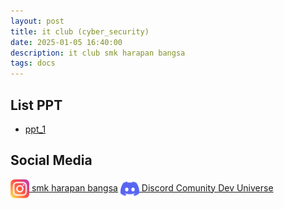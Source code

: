 ```yaml
---
layout: post
title: it club (cyber_security)
date: 2025-01-05 16:40:00
description: it club smk harapan bangsa
tags: docs
---
```


## List PPT
 - [ppt_1](https://docs.google.com/presentation/d/13QV2IOHvIqefGIntMF5zxw7y4IYnGKzb0WKrQ3r5xgY/edit?usp=sharing)

## Social Media

<!-- <a href="https://www.instagram.com/smk_harapanbangsa/" class="d-flex align-items-center m-2">
    {% include figure.html path="assets/img/posts/instagram.png" width="30" height="30" zoomable=true %}
    <span class="text-center ms-2">smk harapan bangsa</span>
</a>
<a href="https://s.id/dev-universe" class="d-flex align-items-center m-2">
    {% include figure.html path="assets/img/posts/discord.png" width="30" height="30" zoomable=true %}
    <span class="text-center ms-2">Discord Comunity Dev Universe</span>
</a> -->

[<img src="assets/img/posts/instagram.png" width="30" align="center"/> smk harapan bangsa](https://www.instagram.com/smk_harapanbangsa/)
[<img src="assets/img/posts/discord.png" width="30" align="center"/> Discord Comunity Dev Universe](https://s.id/dev-universe)